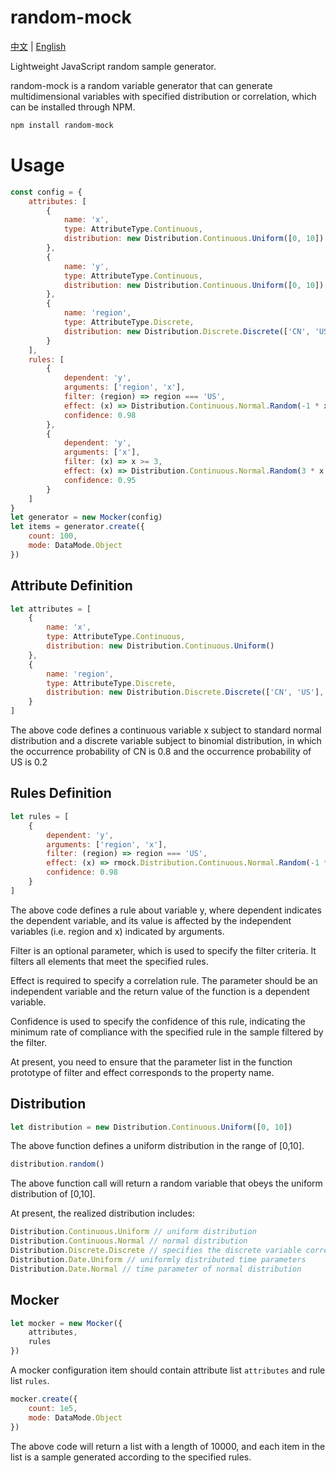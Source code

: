 # random-mock

[中文](./README-CHINESE.md) | [English](./README.md)

Lightweight JavaScript random sample generator.

random-mock is a random variable generator that can generate multidimensional variables with specified distribution or correlation, which can be installed through NPM.

```bash
npm install random-mock
```

# Usage

```js
const config = {
    attributes: [
        {
            name: 'x',
            type: AttributeType.Continuous,
            distribution: new Distribution.Continuous.Uniform([0, 10])
        },
        {
            name: 'y',
            type: AttributeType.Continuous,
            distribution: new Distribution.Continuous.Uniform([0, 10])
        },
        {
            name: 'region',
            type: AttributeType.Discrete,
            distribution: new Distribution.Discrete.Discrete(['CN', 'US'], [0.8, 0.2])
        }
    ],
    rules: [
        {
            dependent: 'y',
            arguments: ['region', 'x'],
            filter: (region) => region === 'US',
            effect: (x) => Distribution.Continuous.Normal.Random(-1 * x, 0.5),
            confidence: 0.98
        },
        {
            dependent: 'y',
            arguments: ['x'],
            filter: (x) => x >= 3,
            effect: (x) => Distribution.Continuous.Normal.Random(3 * x + 1, 0.5),
            confidence: 0.95
        }
    ]
}
let generator = new Mocker(config)
let items = generator.create({
    count: 100,
    mode: DataMode.Object
})
```

## Attribute Definition

```js
let attributes = [
    {
        name: 'x',
        type: AttributeType.Continuous,
        distribution: new Distribution.Continuous.Uniform()
    },
    {
        name: 'region',
        type: AttributeType.Discrete,
        distribution: new Distribution.Discrete.Discrete(['CN', 'US'], [0.8, 0.2])
    }
]
```

The above code defines a continuous variable x subject to standard normal distribution and a discrete variable subject to binomial distribution, in which the occurrence probability of CN is 0.8 and the occurrence probability of US is 0.2

## Rules Definition

```js
let rules = [
    {
        dependent: 'y',
        arguments: ['region', 'x'],
        filter: (region) => region === 'US',
        effect: (x) => rmock.Distribution.Continuous.Normal.Random(-1 * x, 0.5),
        confidence: 0.98
    }
]
```

The above code defines a rule about variable y, where dependent indicates the dependent variable, and its value is affected by the independent variables (i.e. region and x) indicated by arguments.

Filter is an optional parameter, which is used to specify the filter criteria. It filters all elements that meet the specified rules.

Effect is required to specify a correlation rule. The parameter should be an independent variable and the return value of the function is a dependent variable.

Confidence is used to specify the confidence of this rule, indicating the minimum rate of compliance with the specified rule in the sample filtered by the filter.

At present, you need to ensure that the parameter list in the function prototype of filter and effect corresponds to the property name.

## Distribution

```js
let distribution = new Distribution.Continuous.Uniform([0, 10])
```

The above function defines a uniform distribution in the range of [0,10].

```js
distribution.random()
```

The above function call will return a random variable that obeys the uniform distribution of [0,10].

At present, the realized distribution includes:

```js
Distribution.Continuous.Uniform // uniform distribution
Distribution.Continuous.Normal // normal distribution
Distribution.Discrete.Discrete // specifies the discrete variable corresponding to the distribution rate
Distribution.Date.Uniform // uniformly distributed time parameters
Distribution.Date.Normal // time parameter of normal distribution
```

## Mocker

```js
let mocker = new Mocker({
    attributes,
    rules
})
```

A mocker configuration item should contain attribute list `attributes` and rule list `rules`.

```js
mocker.create({
    count: 1e5,
    mode: DataMode.Object
})
```

The above code will return a list with a length of 10000, and each item in the list is a sample generated according to the specified rules.
